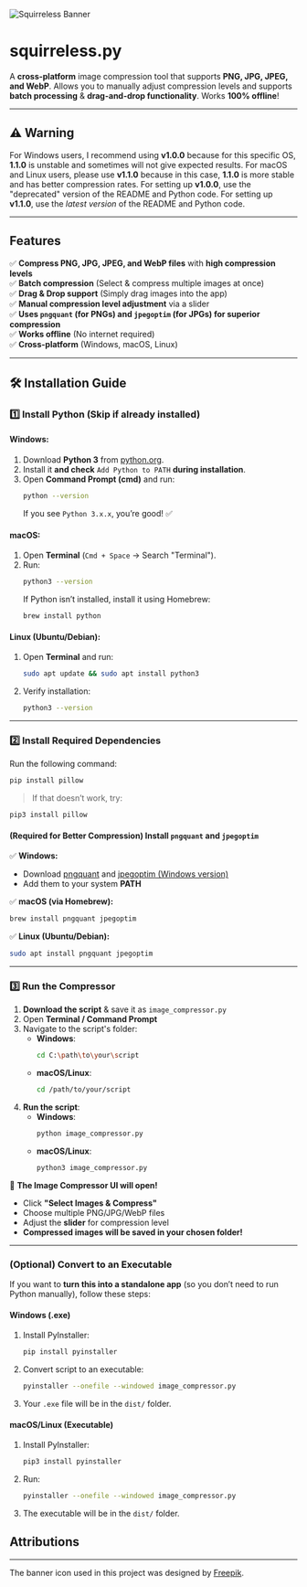 ![Squirreless Banner](https://raw.githubusercontent.com/Arata621/Squirreless/main/Config/banner-antpress.png)

# squirreless.py

A **cross-platform** image compression tool that supports **PNG, JPG, JPEG, and WebP**. Allows you to manually adjust compression levels and supports **batch processing** & **drag-and-drop functionality**. Works **100% offline**!

---

## ⚠️ Warning
For Windows users, I recommend using **v1.0.0** because for this specific OS, **1.1.0** is unstable and sometimes will not give expected results. For macOS and Linux users, please use **v1.1.0** because in this case, **1.1.0** is more stable and has better compression rates. For setting up **v1.0.0**, use the "deprecated" version of the README and Python code. For setting up **v1.1.0**, use the *latest version* of the README and Python code.

---

## Features
✅ **Compress PNG, JPG, JPEG, and WebP files** with **high compression levels**  
✅ **Batch compression** (Select & compress multiple images at once)  
✅ **Drag & Drop support** (Simply drag images into the app)  
✅ **Manual compression level adjustment** via a slider  
✅ **Uses `pngquant` (for PNGs) and `jpegoptim` (for JPGs) for superior compression**  
✅ **Works offline** (No internet required)  
✅ **Cross-platform** (Windows, macOS, Linux)  

---

## 🛠 Installation Guide

### **1️⃣ Install Python** (Skip if already installed)

#### Windows:
1. Download **Python 3** from [python.org](https://www.python.org/downloads/windows/).
2. Install it **and check** `Add Python to PATH` **during installation**.
3. Open **Command Prompt (cmd)** and run:
   ```bash
   python --version
   ```
   If you see `Python 3.x.x`, you’re good! ✅

#### macOS:
1. Open **Terminal** (`Cmd + Space` → Search "Terminal").
2. Run:
   ```bash
   python3 --version
   ```
   If Python isn’t installed, install it using Homebrew:
   ```bash
   brew install python
   ```

#### Linux (Ubuntu/Debian):
1. Open **Terminal** and run:
   ```bash
   sudo apt update && sudo apt install python3
   ```
2. Verify installation:
   ```bash
   python3 --version
   ```

---

### **2️⃣ Install Required Dependencies**
Run the following command:
```bash
pip install pillow
```
> If that doesn’t work, try:
```bash
pip3 install pillow
```

#### **(Required for Better Compression)** Install `pngquant` and `jpegoptim`

✅ **Windows:**
- Download [pngquant](https://pngquant.org/) and [jpegoptim (Windows version)](https://github.com/imagemin/jpegoptim-bin)
- Add them to your system **PATH**

✅ **macOS (via Homebrew):**
```bash
brew install pngquant jpegoptim
```
✅ **Linux (Ubuntu/Debian):**
```bash
sudo apt install pngquant jpegoptim
```

---

### **3️⃣ Run the Compressor**
1. **Download the script** & save it as `image_compressor.py`
2. Open **Terminal / Command Prompt**
3. Navigate to the script's folder:
   - **Windows**:
     ```bash
     cd C:\path\to\your\script
     ```
   - **macOS/Linux**:
     ```bash
     cd /path/to/your/script
     ```
4. **Run the script**:
   - **Windows**:
     ```bash
     python image_compressor.py
     ```
   - **macOS/Linux**:
     ```bash
     python3 image_compressor.py
     ```

🎉 **The Image Compressor UI will open!**
- Click **"Select Images & Compress"**
- Choose multiple PNG/JPG/WebP files
- Adjust the **slider** for compression level
- **Compressed images will be saved in your chosen folder!**

---

### **(Optional) Convert to an Executable**
If you want to **turn this into a standalone app** (so you don’t need to run Python manually), follow these steps:

#### **Windows (.exe)**
1. Install PyInstaller:
   ```bash
   pip install pyinstaller
   ```
2. Convert script to an executable:
   ```bash
   pyinstaller --onefile --windowed image_compressor.py
   ```
3. Your `.exe` file will be in the `dist/` folder.

#### **macOS/Linux (Executable)**
1. Install PyInstaller:
   ```bash
   pip3 install pyinstaller
   ```
2. Run:
   ```bash
   pyinstaller --onefile --windowed image_compressor.py
   ```
3. The executable will be in the `dist/` folder.

## Attributions
---
The banner icon used in this project was designed by [Freepik](https://www.freepik.com).
